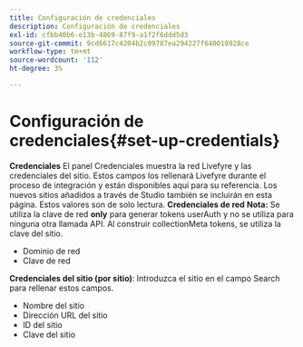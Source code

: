 ```yaml
---
title: Configuración de credenciales
description: Configuración de credenciales
exl-id: cfbb40b6-e13b-4869-87f9-a1f2f6ddd5d3
source-git-commit: 9cd6617c4204b2c09787ea294227f640018928ce
workflow-type: tm+mt
source-wordcount: '112'
ht-degree: 3%

---
```


# Configuración de credenciales{#set-up-credentials}

**Credenciales** El panel Credenciales muestra la red Livefyre y las credenciales del sitio. Estos campos los rellenará Livefyre durante el proceso de integración y están disponibles aquí para su referencia. Los nuevos sitios añadidos a través de Studio también se incluirán en esta página. Estos valores son de solo lectura.
**Credenciales de red** **Nota:** Se utiliza la clave de red **only** para generar tokens userAuth y no se utiliza para ninguna otra llamada API. Al construir collectionMeta tokens, se utiliza la clave del sitio.

* Dominio de red
* Clave de red

**Credenciales del sitio (por sitio)**: Introduzca el sitio en el campo Search para rellenar estos campos.

* Nombre del sitio
* Dirección URL del sitio
* ID del sitio
* Clave del sitio
